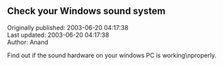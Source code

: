 ## Check your Windows sound system  
Originally published: 2003-06-20 04:17:38  
Last updated: 2003-06-20 04:17:38  
Author: Anand   
  
Find out if the sound hardware on your windows PC is working\nproperly.